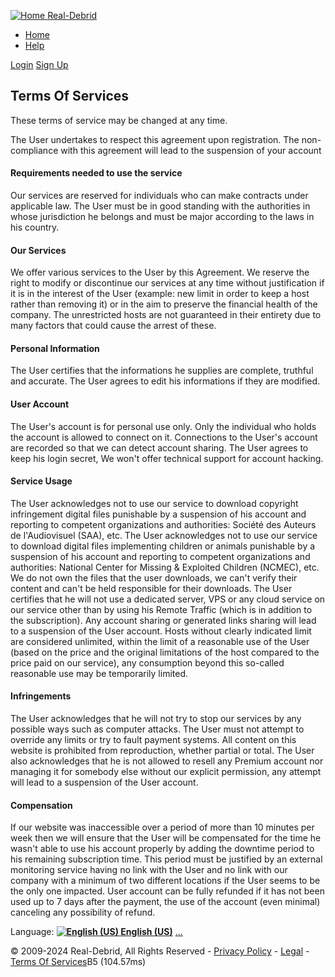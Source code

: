 [![Home Real-Debrid](https://fcdn.real-debrid.com/0830/images/logo.png)](https://real-debrid.com/)

* [Home](https://real-debrid.com/)
* [Help](https://real-debrid.com/support)

[Login](https://real-debrid.com/login.php) [Sign Up](https://real-debrid.com/signup.php)

Terms Of Services
-----------------

These terms of service may be changed at any time.

The User undertakes to respect this agreement upon registration. The non-compliance with this agreement will lead to the suspension of your account

#### Requirements needed to use the service

Our services are reserved for individuals who can make contracts under applicable law. The User must be in good standing with the authorities in whose jurisdiction he belongs and must be major according to the laws in his country.

#### Our Services

We offer various services to the User by this Agreement. We reserve the right to modify or discontinue our services at any time without justification if it is in the interest of the User (example: new limit in order to keep a host rather than removing it) or in the aim to preserve the financial health of the company. The unrestricted hosts are not guaranteed in their entirety due to many factors that could cause the arrest of these.

#### Personal Information

The User certifies that the informations he supplies are complete, truthful and accurate. The User agrees to edit his informations if they are modified.

#### User Account

The User's account is for personal use only. Only the individual who holds the account is allowed to connect on it. Connections to the User's account are recorded so that we can detect account sharing. The User agrees to keep his login secret, We won't offer technical support for account hacking.

#### Service Usage

The User acknowledges not to use our service to download copyright infringement digital files punishable by a suspension of his account and reporting to competent organizations and authorities: Société des Auteurs de l'Audiovisuel (SAA), etc. The User acknowledges not to use our service to download digital files implementing children or animals punishable by a suspension of his account and reporting to competent organizations and authorities: National Center for Missing & Exploited Children (NCMEC), etc. We do not own the files that the user downloads, we can't verify their content and can't be held responsible for their downloads. The User certifies that he will not use a dedicated server, VPS or any cloud service on our service other than by using his Remote Traffic (which is in addition to the subscription). Any account sharing or generated links sharing will lead to a suspension of the User account. Hosts without clearly indicated limit are considered unlimited, within the limit of a reasonable use of the User (based on the price and the original limitations of the host compared to the price paid on our service), any consumption beyond this so-called reasonable use may be temporarily limited.

#### Infringements

The User acknowledges that he will not try to stop our services by any possible ways such as computer attacks. The User must not attempt to override any limits or try to fault payment systems. All content on this website is prohibited from reproduction, whether partial or total. The User also acknowledges that he is not allowed to resell any Premium account nor managing it for somebody else without our explicit permission, any attempt will lead to a suspension of the User account.

#### Compensation

If our website was inaccessible over a period of more than 10 minutes per week then we will ensure that the User will be compensated for the time he wasn't able to use his account properly by adding the downtime period to his remaining subscription time. This period must be justified by an external monitoring service having no link with the User and no link with our company with a minimum of two different locations if the User seems to be the only one impacted. User account can be fully refunded if it has not been used up to 7 days after the payment, the use of the account (even minimal) canceling any possibility of refund.

Language: [**![English (US)](https://fcdn.real-debrid.com/0830/images/flags/en.gif) English (US)**](#) [...](https://real-debrid.com/ajax/lang.php)

© 2009-2024 Real-Debrid, All Rights Reserved - [Privacy Policy](https://real-debrid.com/privacy) - [Legal](https://real-debrid.com/legal) - [Terms Of Services](https://real-debrid.com/terms)B5 (104.57ms)

[](http://twitter.com/RealDebrid)[](http://www.facebook.com/realdeb)